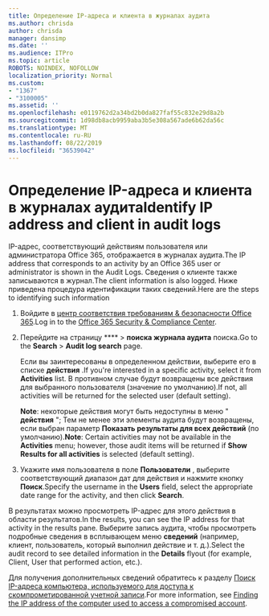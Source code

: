 ```yaml
---
title: Определение IP-адреса и клиента в журналах аудита
ms.author: chrisda
author: chrisda
manager: dansimp
ms.date: ''
ms.audience: ITPro
ms.topic: article
ROBOTS: NOINDEX, NOFOLLOW
localization_priority: Normal
ms.custom:
- "1367"
- "3100005"
ms.assetid: ''
ms.openlocfilehash: e0119762d2a34bd2b0da827faf55c832e29d8a2b
ms.sourcegitcommit: 1d98db8acb9959aba3b5e308a567ade6b62da56c
ms.translationtype: MT
ms.contentlocale: ru-RU
ms.lasthandoff: 08/22/2019
ms.locfileid: "36539042"
---
```

# <a name="identify-ip-address-and-client-in-audit-logs"></a><span data-ttu-id="a3fdb-102">Определение IP-адреса и клиента в журналах аудита</span><span class="sxs-lookup"><span data-stu-id="a3fdb-102">Identify IP address and client in audit logs</span></span>

<span data-ttu-id="a3fdb-103">IP-адрес, соответствующий действиям пользователя или администратора Office 365, отображается в журналах аудита.</span><span class="sxs-lookup"><span data-stu-id="a3fdb-103">The IP address that corresponds to an activity by an Office 365 user or administrator is shown in the Audit Logs.</span></span> <span data-ttu-id="a3fdb-104">Сведения о клиенте также записываются в журнал.</span><span class="sxs-lookup"><span data-stu-id="a3fdb-104">The client information is also logged.</span></span> <span data-ttu-id="a3fdb-105">Ниже приведена процедура идентификации таких сведений.</span><span class="sxs-lookup"><span data-stu-id="a3fdb-105">Here are the steps to identifying such information</span></span>

1. <span data-ttu-id="a3fdb-106">Войдите в [центр соответствия требованиям & безопасности Office 365](https://protection.office.com/).</span><span class="sxs-lookup"><span data-stu-id="a3fdb-106">Log in to the [Office 365 Security & Compliance Center](https://protection.office.com/).</span></span>

2. <span data-ttu-id="a3fdb-107">Перейдите на страницу \*\*\*\* > **поиска журнала аудита** поиска.</span><span class="sxs-lookup"><span data-stu-id="a3fdb-107">Go to the **Search** > **Audit log search** page.</span></span>

   <span data-ttu-id="a3fdb-108">Если вы заинтересованы в определенном действии, выберите его в списке **действия** .</span><span class="sxs-lookup"><span data-stu-id="a3fdb-108">If you're interested in a specific activity, select it from **Activities** list.</span></span> <span data-ttu-id="a3fdb-109">В противном случае будут возвращены все действия для выбранного пользователя (значение по умолчанию).</span><span class="sxs-lookup"><span data-stu-id="a3fdb-109">If not, all activities will be returned for the selected user (default setting).</span></span>

   <span data-ttu-id="a3fdb-110">**Note**: некоторые действия могут быть недоступны в меню " **действия** "; Тем не менее эти элементы аудита будут возвращены, если выбран параметр **Показать результаты для всех действий** (по умолчанию).</span><span class="sxs-lookup"><span data-stu-id="a3fdb-110">**Note**: Certain activities may not be available in the **Activities** menu; however, those audit items will be returned if **Show Results for all activities** is selected (default setting).</span></span>

3. <span data-ttu-id="a3fdb-111">Укажите имя пользователя в поле **Пользователи** , выберите соответствующий диапазон дат для действия и нажмите кнопку **Поиск**.</span><span class="sxs-lookup"><span data-stu-id="a3fdb-111">Specify the username in the **Users** field, select the appropriate date range for the activity, and then click **Search**.</span></span>

<span data-ttu-id="a3fdb-112">В результатах можно просмотреть IP-адрес для этого действия в области результатов.</span><span class="sxs-lookup"><span data-stu-id="a3fdb-112">In the results, you can see the IP address for that activity in the results pane.</span></span> <span data-ttu-id="a3fdb-113">Выберите запись аудита, чтобы просмотреть подробные сведения в всплывающем меню **сведений** (например, клиент, пользователь, который выполнил действие и т. д.).</span><span class="sxs-lookup"><span data-stu-id="a3fdb-113">Select the audit record to see detailed information in the **Details** flyout (for example, Client, User that performed action, etc.).</span></span>

<span data-ttu-id="a3fdb-114">Для получения дополнительных сведений обратитесь к разделу [Поиск IP-адреса компьютера, используемого для доступа к скомпрометированной учетной записи](https://docs.microsoft.com/office365/securitycompliance/auditing-troubleshooting-scenarios#finding-the-ip-address-of-the-computer-used-to-access-a-compromised-account).</span><span class="sxs-lookup"><span data-stu-id="a3fdb-114">For more information, see [Finding the IP address of the computer used to access a compromised account](https://docs.microsoft.com/office365/securitycompliance/auditing-troubleshooting-scenarios#finding-the-ip-address-of-the-computer-used-to-access-a-compromised-account).</span></span>
